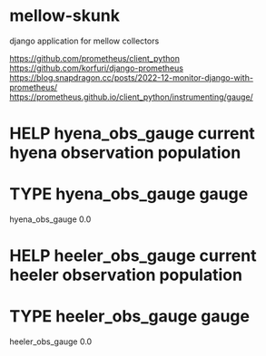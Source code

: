 # mellow-skunk
django application for mellow collectors

https://github.com/prometheus/client_python
https://github.com/korfuri/django-prometheus
https://blog.snapdragon.cc/posts/2022-12-monitor-django-with-prometheus/
https://prometheus.github.io/client_python/instrumenting/gauge/

# HELP hyena_obs_gauge current hyena observation population
# TYPE hyena_obs_gauge gauge
hyena_obs_gauge 0.0
# HELP heeler_obs_gauge current heeler observation population
# TYPE heeler_obs_gauge gauge
heeler_obs_gauge 0.0

